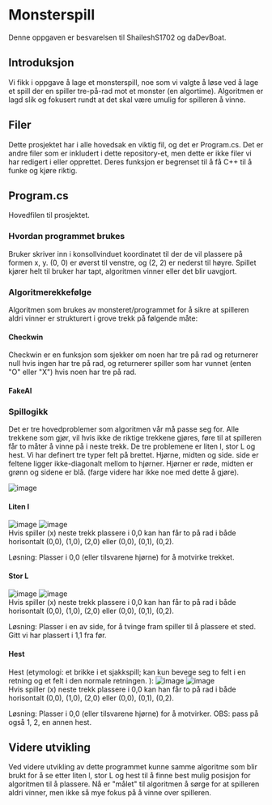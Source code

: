 # Monsterspill
Denne oppgaven er besvarelsen til ShaileshS1702 og daDevBoat.

## Introduksjon
Vi fikk i oppgave å lage et monsterspill, noe som vi valgte å løse ved å lage et spill der en spiller tre-på-rad mot et monster (en algortime). Algoritmen er lagd slik og fokusert rundt at det skal være umulig for spilleren å vinne.

## Filer
Dette prosjektet har i alle hovedsak en viktig fil, og det er Program.cs.
Det er andre filer som er inkludert i dette repository-et, men dette er ikke filer vi har redigert i eller opprettet.
Deres funksjon er begrenset til å få C++ til å funke og kjøre riktig.


## Program.cs
Hovedfilen til prosjektet.

### Hvordan programmet brukes
Bruker skriver inn i konsollvinduet koordinatet til der de vil plassere på formen x, y. (0, 0) er øverst til venstre, og (2, 2) er nederst til høyre. Spillet kjører helt til bruker har tapt, algoritmen vinner eller det blir uavgjort. 

### Algoritmerekkefølge
Algoritmen som brukes av monsteret/programmet for å sikre at spilleren aldri vinner er strukturert i grove trekk på følgende måte:

#### Checkwin
Checkwin er en funksjon som sjekker om noen har tre på rad og returnerer null hvis ingen har tre på rad, og returnerer spiller som har vunnet (enten "O" eller "X") hvis noen har tre på rad.


#### FakeAI

### Spillogikk
Det er tre hovedproblemer som algoritmen vår må passe seg for. Alle trekkene som gjør, vil hvis ikke de riktige trekkene gjøres, føre til at spilleren får to måter å vinne på i neste trekk. De tre problemene er liten l, stor L og hest.
Vi har definert tre typer felt på brettet.
Hjørne, midten og side. side er feltene ligger ikke-diagonalt mellom to hjørner. Hjørner er røde, midten er grønn og sidene er blå. (farge videre har ikke noe med dette å gjøre).

![image](https://user-images.githubusercontent.com/113507675/210531775-75dfd097-b078-42ae-99c6-f49adcc35d79.png)


#### Liten l
![image](https://user-images.githubusercontent.com/113507675/210532507-b4790c56-9e39-4eaa-8bdb-bccfbf6a91f4.png)
![image](https://user-images.githubusercontent.com/113507675/210532521-c5e1d9cd-7bcb-48d4-8a7f-a99b134a772a.png)
<br>
Hvis spiller (x) neste trekk plassere i 0,0 kan han får to på rad i både horisontalt (0,0), (1,0), (2,0) eller (0,0), (0,1), (0,2).

Løsning:
Plasser i 0,0 (eller tilsvarene hjørne) for å motvirke trekket.

#### Stor L
![image](https://user-images.githubusercontent.com/113507675/210532933-8dc1087b-afc9-46a9-ae6e-17e61693959a.png)
![image](https://user-images.githubusercontent.com/113507675/210532947-cfe1aba7-6fba-46ed-b691-48002675c11c.png)
<br>
Hvis spiller (x) neste trekk plassere i 0,0 kan han får to på rad i både horisontalt (0,0), (1,0), (2,0) eller (0,0), (0,1), (0,2).

Løsning: 
Plasser i en av side, for å tvinge fram spiller til å plassere et sted. Gitt vi har plassert i 1,1 fra før.

#### Hest
Hest (etymologi: et brikke i et sjakkspill; kan kun bevege seg to felt i en retning og et felt i den normale retningen. ): 
![image](https://user-images.githubusercontent.com/113507675/210532397-cf2e14f8-1011-4736-8971-f49e0e47590e.png)
![image](https://user-images.githubusercontent.com/113507675/210532409-a424d089-e4a0-40c6-8ab5-653bee542367.png)
<br>
Hvis spiller (x) neste trekk plassere i 0,0 kan han får to på rad i både horisontalt (0,0), (1,0), (2,0) eller (0,0), (0,1), (0,2).

Løsning:
Plasser i 0,0 (eller tilsvarene hjørne) for å motvirker. OBS: pass på også 1, 2, en annen hest. 

## Videre utvikling
Ved videre utvikling av dette programmet kunne samme algoritme som blir brukt for å se etter liten l, stor L og hest til å finne best mulig posisjon for algoritmen til å plassere. Nå er "målet" til algoritmen å sørge for at spilleren aldri vinner, men ikke så mye fokus på å vinne over spilleren. 

